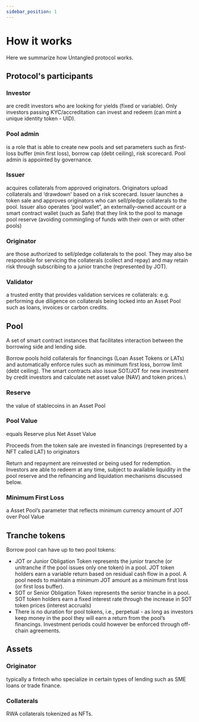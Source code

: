 ```yaml
---
sidebar_position: 1
---
```


# How it works
Here we summarize how Untangled protocol works.

## Protocol's participants 

### Investor 
are credit investors who are looking for yields (fixed or variable). Only investors passing KYC/accreditation can invest and redeem (can mint a unique identity token - UID). 

### Pool admin
is a role that is able to create new pools and set parameters such as first-loss buffer (min first loss), borrow cap (debt ceiling), risk scorecard. Pool admin is appointed by governance.

### Issuer 
acquires collaterals from approved originators. Originators upload collaterals and ‘drawdown' based on a risk scorecard. Issuer launches a token sale and approves originators who can sell/pledge collaterals to the pool. Issuer also operates ‘pool wallet”, an externally-owned account or a smart contract wallet (such as Safe) that they link to the pool to manage pool reserve (avoiding commingling of funds with their own or with other pools)

### Originator 
are those authorized to sell/pledge collaterals to the pool. They may also be responsible for servicing the collaterals (collect and repay) and may retain risk through subscribing to a junior tranche (represented by JOT).

### Validator 
a trusted entity that provides validation services re collaterals: e.g. performing due diligence on collaterals being locked into an Asset Pool such as loans, invoices or carbon credits.


## Pool 
A set of smart contract instances that facilitates interaction between the borrowing side and lending side. 

Borrow pools hold collaterals for financings (Loan Asset Tokens or LATs) and automatically enforce rules such as minimum first loss, borrow limit (debt ceiling). The smart contracts also issue SOT/JOT for new investment by credit investors and calculate net asset value (NAV) and token prices.\

### Reserve 

the value of stablecoins in an Asset Pool

### Pool Value 
equals Reserve plus Net Asset Value

Proceeds from the token sale are invested in financings (represented by a NFT called LAT) to originators

Return and repayment are reinvested or being used for redemption. Investors are able to redeem at any time, subject to available liquidity in the pool reserve and the refinancing and liquidation mechanisms discussed below. 

### Minimum First Loss 
a Asset Pool’s parameter that reflects minimum currency amount of JOT over Pool Value

## Tranche tokens
Borrow pool can have up to two pool tokens:
- JOT or Junior Obligation Token represents the junior tranche (or unitranche if the pool issues only one token) in a pool. JOT token holders earn a variable return based on residual cash flow in a pool. A pool needs to maintain a minimum JOT amount as a minimum first loss (or first loss buffer).
- SOT or Senior Obligation Token represents the senior tranche in a pool. SOT token holders earn a fixed interest rate through the increase in SOT token prices (interest accruals)
- There is no duration for pool tokens, i.e., perpetual - as long as investors keep money in the pool they will earn a return from the pool’s financings. Investment periods could however be enforced through off-chain agreements.

## Assets

### Originator 
typically a fintech who specialize in certain types of lending such as SME loans or trade finance. 

### Collaterals 
RWA collaterals tokenized as NFTs.






